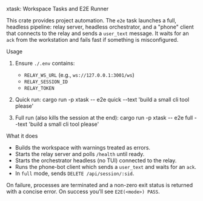 xtask: Workspace Tasks and E2E Runner

This crate provides project automation. The `e2e` task launches a full, headless pipeline: relay server, headless orchestrator, and a "phone" client that connects to the relay and sends a `user_text` message. It waits for an `ack` from the workstation and fails fast if something is misconfigured.

Usage

1) Ensure `./.env` contains:
   - `RELAY_WS_URL` (e.g., `ws://127.0.0.1:3001/ws`)
   - `RELAY_SESSION_ID`
   - `RELAY_TOKEN`

2) Quick run:
   cargo run -p xtask -- e2e quick --text 'build a small cli tool please'

3) Full run (also kills the session at the end):
   cargo run -p xtask -- e2e full --text 'build a small cli tool please'

What it does
- Builds the workspace with warnings treated as errors.
- Starts the relay server and polls `/health` until ready.
- Starts the orchestrator headless (no TUI) connected to the relay.
- Runs the phone-bot client which sends a `user_text` and waits for an `ack`.
- In `full` mode, sends `DELETE /api/session/:sid`.

On failure, processes are terminated and a non-zero exit status is returned with a concise error. On success you’ll see `E2E(<mode>) PASS`.

